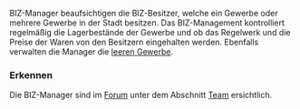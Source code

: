 BIZ-Manager beaufsichtigen die BIZ-Besitzer, welche ein Gewerbe oder mehrere Gewerbe in der Stadt besitzen. Das BIZ-Management kontrolliert regelmäßig die Lagerbestände der Gewerbe und ob das Regelwerk und die Preise der Waren von den Besitzern eingehalten werden. Ebenfalls verwalten die Manager die [leeren Gewerbe](business.md).

### Erkennen

Die BIZ-Manager sind im [Forum](https://germanrp.eu/forum/) unter dem Abschnitt [Team](https://germanrp.eu/index.php?team/) ersichtlich.
